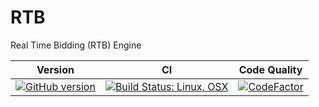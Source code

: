 # RTB

Real Time Bidding (RTB) Engine

| Version | CI | Code Quality |
| --- | --- | --- |
| [![GitHub version](https://badge.fury.io/gh/SMelanko%2Frtb.svg)](https://badge.fury.io/gh/SMelanko%2Frtb) | [![Build Status: Linux, OSX](https://travis-ci.org/SMelanko/rtb.svg?branch=master)](https://travis-ci.org/SMelanko/rtb) | [![CodeFactor](https://www.codefactor.io/repository/github/smelanko/rtb/badge/master)](https://www.codefactor.io/repository/github/smelanko/rtb/overview/master) |
